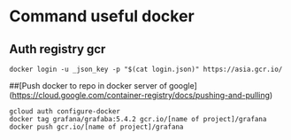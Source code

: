 # Command useful docker

## Auth registry gcr 
```
docker login -u _json_key -p "$(cat login.json)" https://asia.gcr.io/
```
##[Push docker to repo in docker server of google] (https://cloud.google.com/container-registry/docs/pushing-and-pulling) 
```
gcloud auth configure-docker
docker tag grafana/grafaba:5.4.2 gcr.io/[name of project]/grafana
docker push gcr.io/[name of project]/grafana
```
